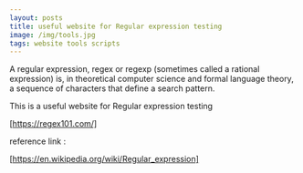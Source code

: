 ```yaml
---
layout: posts
title: useful website for Regular expression testing
image: /img/tools.jpg
tags: website tools scripts
---
```


A regular expression, regex or regexp (sometimes called a rational expression) is, in theoretical computer science and formal language theory, a sequence of characters that define a search pattern.

This is a useful website for Regular expression testing

[https://regex101.com/]


reference link :

[https://en.wikipedia.org/wiki/Regular_expression]
